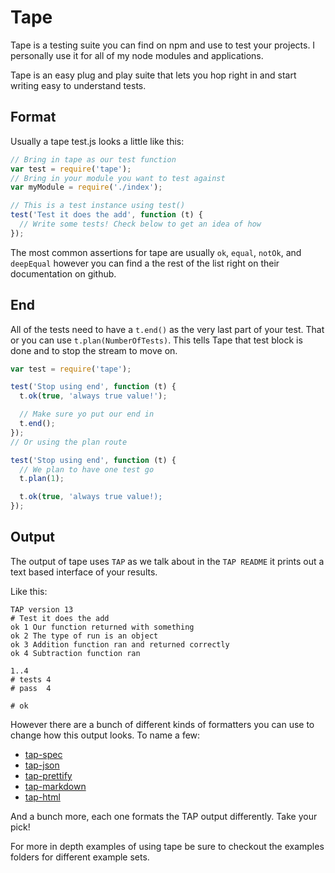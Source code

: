 # Tape

Tape is a testing suite you can find on npm and use to test your projects. I personally use it for all of my node modules and applications.

Tape is an easy plug and play suite that lets you hop right in and start writing easy to understand tests.

## Format

Usually a tape test.js looks a little like this:

```js
// Bring in tape as our test function
var test = require('tape');
// Bring in your module you want to test against
var myModule = require('./index');

// This is a test instance using test()
test('Test it does the add', function (t) {
  // Write some tests! Check below to get an idea of how
});
```

The most common assertions for tape are usually `ok`, `equal`, `notOk`, and `deepEqual` however you can find a the rest of the list right on their documentation on github.

## End

All of the tests need to have a `t.end()` as the very last part of your test. That or you can use `t.plan(NumberOfTests)`. This tells Tape that test block is done and to stop the stream to move on.

```js
var test = require('tape');

test('Stop using end', function (t) {
  t.ok(true, 'always true value!');

  // Make sure yo put our end in
  t.end();
});
// Or using the plan route

test('Stop using end', function (t) {
  // We plan to have one test go
  t.plan(1);

  t.ok(true, 'always true value!);
});
```

## Output

The output of tape uses `TAP` as we talk about in the `TAP README` it prints out a text based interface of your results.

Like this:

```
TAP version 13
# Test it does the add
ok 1 Our function returned with something
ok 2 The type of run is an object
ok 3 Addition function ran and returned correctly
ok 4 Subtraction function ran

1..4
# tests 4
# pass  4

# ok
```

However there are a bunch of different kinds of formatters you can use to change how this output looks. To name a few:

- [tap-spec](https://github.com/scottcorgan/tap-spec)
- [tap-json](https://github.com/gummesson/tap-json)
- [tap-prettify](https://github.com/toolness/tap-prettify)
- [tap-markdown](https://github.com/Hypercubed/tap-markdown)
- [tap-html](https://github.com/gabrielcsapo/tap-html)

And a bunch more, each one formats the TAP output differently. Take your pick!

For more in depth examples of using tape be sure to checkout the examples folders for different example sets.